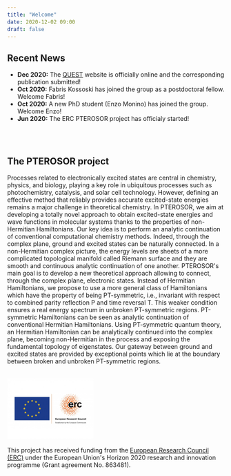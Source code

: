 ```yaml
---
title: "Welcome"
date: 2020-12-02 09:00
draft: false
---
```


## Recent News

<ul>
	<li><b>Dec 2020:</b> The <a href="https://lcpq.github.io/QUESTDB_website">QUEST</a> website is officially online and the corresponding publication submitted!
        <li><b>Oct 2020:</b> Fabris Kossoski has joined the group as a postdoctoral fellow. Welcome Fabris!
        <li><b>Oct 2020:</b> A new PhD student (Enzo Monino) has joined the group. Welcome Enzo!
        <li><b>Jun 2020:</b> The ERC PTEROSOR project has officialy started!
</ul>
<br><br>

## The PTEROSOR project

Processes related to electronically excited states are central in chemistry, physics, and biology, playing a key role in ubiquitous processes such as photochemistry, catalysis, and solar cell technology. However, defining an effective method that reliably provides accurate excited-state energies remains a major challenge in theoretical chemistry. In PTEROSOR, we aim at developing a totally novel approach to obtain excited-state energies and wave functions in molecular systems thanks to the properties of non-Hermitian Hamiltonians. Our key idea is to perform an analytic continuation of conventional computational chemistry methods. Indeed, through the complex plane, ground and excited states can be naturally connected. In a non-Hermitian complex picture, the energy levels are sheets of a more complicated topological manifold called Riemann surface and they are smooth and continuous analytic continuation of one another. PTEROSOR's main goal is to develop a new theoretical approach allowing to connect, through the complex plane, electronic states. Instead of Hermitian Hamiltonians, we propose to use a more general class of Hamiltonians which have the property of being PT-symmetric, i.e., invariant with respect to combined parity reflection P and time reversal T. This weaker condition ensures a real energy spectrum in unbroken PT-symmetric regions. PT-symmetric Hamiltonians can be seen as analytic continuation of conventional Hermitian Hamiltonians. Using PT-symmetric quantum theory, an Hermitian Hamiltonian can be analytically continued into the complex plane, becoming non-Hermitian in the process and exposing the fundamental topology of eigenstates. Our gateway between ground and excited states are provided by exceptional points which lie at the boundary between broken and unbroken PT-symmetric regions.
<br><br>

<img src="img/ERC.jpg" width="200">

This project has received funding from the [European Research Council (ERC)](https://erc.europa.eu)
under the European Union's Horizon 2020 research and innovation programme (Grant agreement No. 863481).


